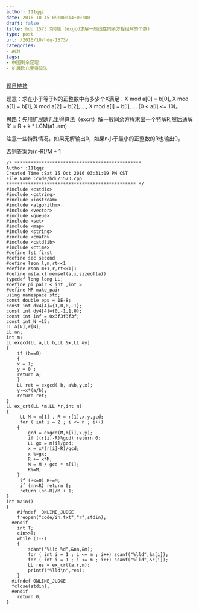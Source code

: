 ```yaml
---
author: 111qqz
date: 2016-10-15 09:00:14+00:00
draft: false
title: hdu 1573 X问题 (exgcd求解一般线性同余方程组解的个数)
type: post
url: /2016/10/hdu-1573/
categories:
- ACM
tags:
- 中国剩余定理
- 扩展欧几里得算法
---
```


[题目链接](http://acm.hdu.edu.cn/showproblem.php?pid=1573)

题意：求在小于等于N的正整数中有多少个X满足：X mod a[0] = b[0], X mod a[1] = b[1], X mod a[2] = b[2], …, X mod a[i] = b[i], … (0 < a[i] <= 10)。

思路：先用扩展欧几里得算法（excrt）解一般同余方程求出一个特解R,然后通解R' = R + k * LCM(a1..am)

注意一些特殊情况，如果无解输出0，如果n小于最小的正整数的R也输出0，

否则答案为(n-R)/M + 1

    
    /* ***********************************************
    Author :111qqz
    Created Time :Sat 15 Oct 2016 03:31:09 PM CST
    File Name :code/hdu/1573.cpp
    ************************************************ */
    #include <cstdio>
    #include <cstring>
    #include <iostream>
    #include <algorithm>
    #include <vector>
    #include <queue>
    #include <set>
    #include <map>
    #include <string>
    #include <cmath>
    #include <cstdlib>
    #include <ctime>
    #define fst first
    #define sec second
    #define lson l,m,rt<<1
    #define rson m+1,r,rt<<1|1
    #define ms(a,x) memset(a,x,sizeof(a))
    typedef long long LL;
    #define pi pair < int ,int >
    #define MP make_pair
    using namespace std;
    const double eps = 1E-8;
    const int dx4[4]={1,0,0,-1};
    const int dy4[4]={0,-1,1,0};
    const int inf = 0x3f3f3f3f;
    const int N =15;
    LL a[N],r[N];
    LL nn;
    int m;
    LL exgcd(LL a,LL b,LL &x,LL &y)
    {
        if (b==0)
        {
    	x = 1;
    	y = 0 ;
    	return a;
        }
        LL ret = exgcd( b, a%b,y,x);
        y-=x*(a/b);
        return ret;
    }
    LL ex_crt(LL *m,LL *r,int n)
    {
         LL M = m[1] , R = r[1],x,y,gcd;
         for ( int i = 2 ; i <= n ; i++)
    	{
    	    gcd = exgcd(M,m[i],x,y);
    	    if ((r[i]-R)%gcd) return 0;
    	    LL gx = m[i]/gcd;
    	    x = x*(r[i]-R)/gcd;
    	    x %=gx;
    	    R += x*M;
    	    M = M / gcd * m[i];
    	    R%=M;
    	}
         if (R<=0) R+=M;
         if (nn<R) return 0;
         return (nn-R)/M + 1;
    }
    int main()
    {
    	#ifndef  ONLINE_JUDGE 
    	freopen("code/in.txt","r",stdin);
      #endif
    	int T;
    	cin>>T;
    	while (T--)
    	{
    	    scanf("%lld %d",&nn,&m);
    	    for ( int i = 1 ; i <= m ; i++) scanf("%lld",&a[i]);
    	    for ( int i = 1 ; i <= m ; i++) scanf("%lld",&r[i]);
    	    LL res = ex_crt(a,r,m);
    	    printf("%lld\n",res);
    	}
      #ifndef ONLINE_JUDGE  
      fclose(stdin);
      #endif
        return 0;
    }
    





